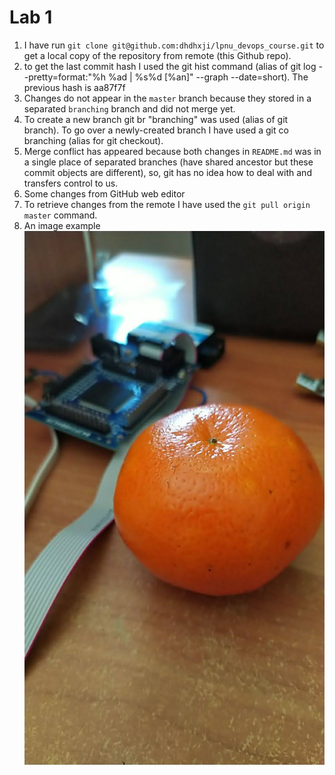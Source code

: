 # Lab 1

1. I have run `git clone git@github.com:dhdhxji/lpnu_devops_course.git` to get a local copy of the repository from remote (this Github repo).
2. to get the last commit hash I used the git hist command (alias of git log --pretty=format:"%h %ad | %s%d [%an]" --graph --date=short). The previous hash is aa87f7f
3. Changes do not appear in the `master` branch because they stored in a separated `branching` branch and did not merge yet.
4. To create a new branch git br "branching" was used (alias of git branch). To go over a newly-created branch I have used a git co branching (alias for git checkout). 
5. Merge conflict has appeared because both changes in `README.md` was in a single place of separated branches (have shared ancestor but these commit objects are different), so, git has no idea how to deal with and transfers control to us.
6. Some changes from GitHub web editor
7. To retrieve changes from the remote I have used the `git pull origin master` command.
8. An image example <br >![](./image_example.jpg)